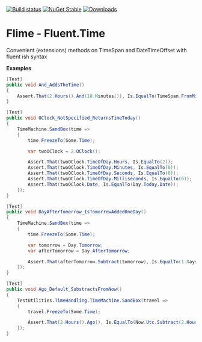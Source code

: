 [![Build status](https://ci.appveyor.com/api/projects/status/nuxp4l0gv76joq3d/branch/master?svg=true)](https://ci.appveyor.com/project/loctanvo/flime/branch/master)
[![NuGet Stable](http://img.shields.io/nuget/v/loctanvo.fluent.time.svg?style=flat)](https://www.nuget.org/packages/loctanvo.fluent.time/)
[![Downloads](https://img.shields.io/nuget/dt/loctanvo.fluent.time.svg)](https://www.nuget.org/packages/loctanvo.fluent.time/)

Flime - Fluent.Time
===========

Convenient (extensions) methods on TimeSpan and DateTimeOffset with fluent ish syntax

**Examples**

``` csharp
[Test]
public void And_AddsTheTime()
{
    Assert.That(2.Hours().And(10.Minutes()), Is.EqualTo(TimeSpan.FromMinutes(130)));
}
```
``` csharp
[Test]
public void OClock_NotSpecified_ReturnsTimeToday()
{
    TimeMachine.SandBox(time =>
    {
        time.FreezeTo(Some.Time);

        var twoOClock = 2.OClock();

        Assert.That(twoOClock.TimeOfDay.Hours, Is.EqualTo(2));
        Assert.That(twoOClock.TimeOfDay.Minutes, Is.EqualTo(0));
        Assert.That(twoOClock.TimeOfDay.Seconds, Is.EqualTo(0));
        Assert.That(twoOClock.TimeOfDay.Milliseconds, Is.EqualTo(0));
        Assert.That(twoOClock.Date, Is.EqualTo(Day.Today.Date));
    });
}
```
```csharp
[Test]
public void DayAfterTomorrow_IsTomorrowAddedOneDay()
{
    TimeMachine.SandBox(time =>
    {
        time.FreezeTo(Some.Time);

        var tomorrow = Day.Tomorrow;
        var afterTomorrow = Day.AfterTomorrow;

        Assert.That(afterTomorrow.Subtract(tomorrow), Is.EqualTo(1.Days()));
    });
}
```
```csharp
[Test]
public void Ago_Default_SubstractsFromNow()
{
	TestUtilities.TimeHandling.TimeMachine.SandBox(travel =>
	{
	    travel.FreezeTo(Some.Time);

	    Assert.That(2.Hours().Ago(), Is.EqualTo(Now.Utc.Subtract(2.Hours())));
	});
}
```
